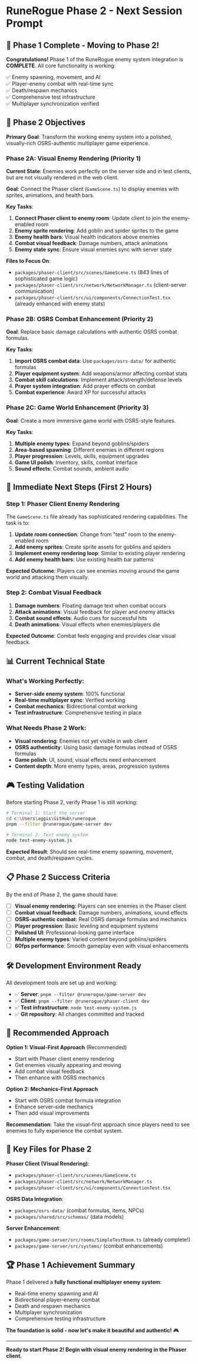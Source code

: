 # RuneRogue Phase 2 - Next Session Prompt

## 🎉 Phase 1 Complete - Moving to Phase 2!

**Congratulations!** Phase 1 of the RuneRogue enemy system integration is **COMPLETE**. All core functionality is working:

✅ Enemy spawning, movement, and AI  
✅ Player-enemy combat with real-time sync  
✅ Death/respawn mechanics  
✅ Comprehensive test infrastructure  
✅ Multiplayer synchronization verified

## 🎯 Phase 2 Objectives

**Primary Goal**: Transform the working enemy system into a polished, visually-rich OSRS-authentic multiplayer game experience.

### Phase 2A: Visual Enemy Rendering (Priority 1)

**Current State**: Enemies work perfectly on the server side and in test clients, but are not visually rendered in the web client.

**Goal**: Connect the Phaser client (`GameScene.ts`) to display enemies with sprites, animations, and health bars.

**Key Tasks**:

1. **Connect Phaser client to enemy room**: Update client to join the enemy-enabled room
2. **Enemy sprite rendering**: Add goblin and spider sprites to the game
3. **Enemy health bars**: Visual health indicators above enemies
4. **Combat visual feedback**: Damage numbers, attack animations
5. **Enemy state sync**: Ensure visual enemies sync with server state

**Files to Focus On**:

- `packages/phaser-client/src/scenes/GameScene.ts` (843 lines of sophisticated game logic)
- `packages/phaser-client/src/network/NetworkManager.ts` (client-server communication)
- `packages/phaser-client/src/ui/components/ConnectionTest.tsx` (already enhanced with enemy stats)

### Phase 2B: OSRS Combat Enhancement (Priority 2)

**Goal**: Replace basic damage calculations with authentic OSRS combat formulas.

**Key Tasks**:

1. **Import OSRS combat data**: Use `packages/osrs-data/` for authentic formulas
2. **Player equipment system**: Add weapons/armor affecting combat stats
3. **Combat skill calculations**: Implement attack/strength/defense levels
4. **Prayer system integration**: Add prayer effects on combat
5. **Combat experience**: Award XP for successful attacks

### Phase 2C: Game World Enhancement (Priority 3)

**Goal**: Create a more immersive game world with OSRS-style features.

**Key Tasks**:

1. **Multiple enemy types**: Expand beyond goblins/spiders
2. **Area-based spawning**: Different enemies in different regions
3. **Player progression**: Levels, skills, equipment upgrades
4. **Game UI polish**: Inventory, skills, combat interface
5. **Sound effects**: Combat sounds, ambient audio

## 🚀 Immediate Next Steps (First 2 Hours)

### Step 1: Phaser Client Enemy Rendering

The `GameScene.ts` file already has sophisticated rendering capabilities. The task is to:

1. **Update room connection**: Change from "test" room to the enemy-enabled room
2. **Add enemy sprites**: Create sprite assets for goblins and spiders
3. **Implement enemy rendering loop**: Similar to existing player rendering
4. **Add enemy health bars**: Use existing health bar patterns

**Expected Outcome**: Players can see enemies moving around the game world and attacking them visually.

### Step 2: Combat Visual Feedback

1. **Damage numbers**: Floating damage text when combat occurs
2. **Attack animations**: Visual feedback for player and enemy attacks
3. **Combat sound effects**: Audio cues for successful hits
4. **Death animations**: Visual effects when enemies/players die

**Expected Outcome**: Combat feels engaging and provides clear visual feedback.

## 📊 Current Technical State

### What's Working Perfectly:

- **Server-side enemy system**: 100% functional
- **Real-time multiplayer sync**: Verified working
- **Combat mechanics**: Bidirectional combat working
- **Test infrastructure**: Comprehensive testing in place

### What Needs Phase 2 Work:

- **Visual rendering**: Enemies not yet visible in web client
- **OSRS authenticity**: Using basic damage formulas instead of OSRS formulas
- **Game polish**: UI, sound, visual effects need enhancement
- **Content depth**: More enemy types, areas, progression systems

## 🎮 Testing Validation

Before starting Phase 2, verify Phase 1 is still working:

```bash
# Terminal 1: Start the server
cd c:\Users\aggis\GitHub\runerogue
pnpm --filter @runerogue/game-server dev

# Terminal 2: Test enemy system
node test-enemy-system.js
```

**Expected Result**: Should see real-time enemy spawning, movement, combat, and death/respawn cycles.

## 📋 Phase 2 Success Criteria

By the end of Phase 2, the game should have:

- [ ] **Visual enemy rendering**: Players can see enemies in the Phaser client
- [ ] **Combat visual feedback**: Damage numbers, animations, sound effects
- [ ] **OSRS-authentic combat**: Real OSRS damage formulas and mechanics
- [ ] **Player progression**: Basic leveling and equipment systems
- [ ] **Polished UI**: Professional-looking game interface
- [ ] **Multiple enemy types**: Varied content beyond goblins/spiders
- [ ] **60fps performance**: Smooth gameplay even with visual enhancements

## 🛠️ Development Environment Ready

All development tools are set up and working:

- ✅ **Server**: `pnpm --filter @runerogue/game-server dev`
- ✅ **Client**: `pnpm --filter @runerogue/phaser-client dev`
- ✅ **Test infrastructure**: `node test-enemy-system.js`
- ✅ **Git repository**: All changes committed and tracked

## 🎯 Recommended Approach

**Option 1: Visual-First Approach** (Recommended)

- Start with Phaser client enemy rendering
- Get enemies visually appearing and moving
- Add combat visual feedback
- Then enhance with OSRS mechanics

**Option 2: Mechanics-First Approach**

- Start with OSRS combat formula integration
- Enhance server-side mechanics
- Then add visual improvements

**Recommendation**: Take the visual-first approach since players need to see enemies to fully experience the combat system.

## 📁 Key Files for Phase 2

**Phaser Client (Visual Rendering)**:

- `packages/phaser-client/src/scenes/GameScene.ts`
- `packages/phaser-client/src/network/NetworkManager.ts`
- `packages/phaser-client/src/ui/components/ConnectionTest.tsx`

**OSRS Data Integration**:

- `packages/osrs-data/` (combat formulas, items, NPCs)
- `packages/shared/src/schemas/` (data models)

**Server Enhancement**:

- `packages/game-server/src/rooms/SimpleTestRoom.ts` (already complete!)
- `packages/game-server/src/systems/` (combat enhancements)

## 🏆 Phase 1 Achievement Summary

Phase 1 delivered a **fully functional multiplayer enemy system**:

- Real-time enemy spawning and AI
- Bidirectional player-enemy combat
- Death and respawn mechanics
- Multiplayer synchronization
- Comprehensive testing infrastructure

**The foundation is solid - now let's make it beautiful and authentic!** 🎮

---

**Ready to start Phase 2! Begin with visual enemy rendering in the Phaser client.**
